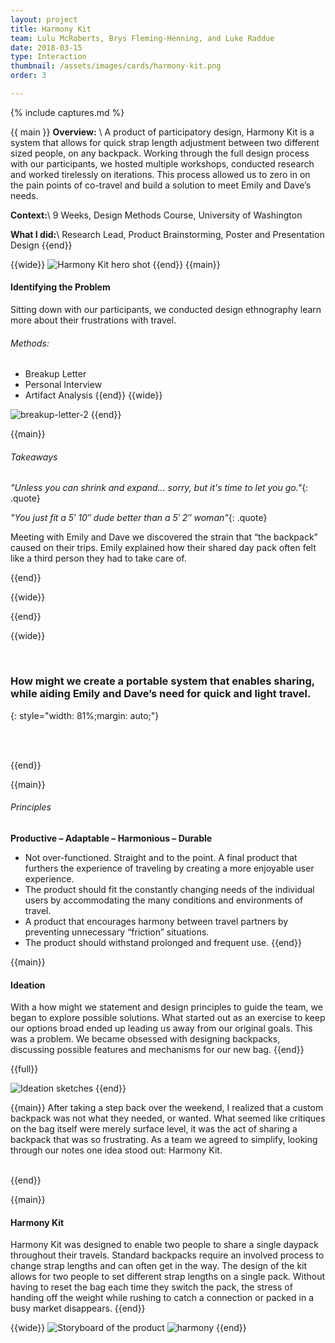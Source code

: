 ```yaml
---
layout: project
title: Harmony Kit
team: Lulu McRoberts, Brys Fleming-Henning, and Luke Raddue
date: 2018-03-15
type: Interaction
thumbnail: /assets/images/cards/harmony-kit.png
order: 3

---
```

{% include captures.md %}

{{ main }}
**Overview:** \\
A product of participatory design, Harmony Kit is a system that allows for quick strap length adjustment between two different sized people, on any backpack. Working through the full design process with our participants, we hosted multiple workshops, conducted research and worked tirelessly on iterations. This process allowed us to zero in on the pain points of co-travel and build a solution to meet Emily and Dave’s needs.

**Context:**\\
9 Weeks, Design Methods Course, University of Washington

**What I did:**\\
Research Lead, Product Brainstorming, Poster and Presentation Design
{{end}}

{{wide}}
![Harmony Kit hero shot](/assets/images/projects/harmony-kit/hero.png)
{{end}}
{{main}} 
#### Identifying the Problem
Sitting down with our participants, we conducted design ethnography learn more about their frustrations with travel.

###### Methods:
- Breakup Letter
- Personal Interview
- Artifact Analysis
{{end}}
{{wide}}

![breakup-letter-2](/assets/images/projects/harmony-kit/breakup-letter-2.jpg)
{{end}}

{{main}}
###### Takeaways
*"Unless you can shrink and expand... sorry, but it's time to let you go."*{: .quote}

*"You just fit a 5′ 10″ dude better than a 5′ 2″ woman"*{: .quote}

Meeting with Emily and Dave we discovered the strain that “the backpack” caused on their trips. Emily explained how their shared day pack often felt like a third person they had to take care of. 

{{end}}

{{wide}}

{{end}}

{{wide}}


<br/>

### How might we create a portable system that enables sharing, while aiding Emily and Dave’s need for quick and light travel.
{: style="width: 81%;margin: auto;"}

<br/>
<br/>

{{end}}

{{main}}

###### Principles
**Productive – Adaptable – Harmonious – Durable** 
- Not over-functioned. Straight and to the point. A final product that furthers the experience of traveling by creating a more enjoyable user experience. 
- The product should fit the constantly changing needs of the individual users by accommodating the many conditions and environments of travel. 
- A product that encourages harmony between travel partners by preventing unnecessary “friction” situations. 
- The product should withstand prolonged and frequent use.
{{end}}


{{main}}
#### Ideation
With a how might we statement and design principles to guide the team, we began to explore possible solutions. What started out as an exercise to keep our options broad ended up leading us away from our original goals. This was a problem. We became obsessed with designing backpacks, discussing possible features and mechanisms for our new bag. 
{{end}}

{{full}}

![Ideation sketches](/assets/images/projects/harmony-kit/ideas-cropped.png)
{{end}}

{{main}}
After taking a step back over the weekend, I realized that a custom backpack was not what they needed, or wanted. What seemed like critiques on the bag itself were merely surface level, it was the act of sharing a backpack that was so frustrating. As a team we agreed to simplify, looking through our notes one idea stood out: Harmony Kit.

<br/>
{{end}}

{{main}}
#### Harmony Kit
Harmony Kit was designed to enable two people to share a single daypack throughout their travels. Standard backpacks require an involved process to change strap lengths and can often get in the way. The design of the kit allows for two people to set different strap lengths on a single pack. Without having to reset the bag each time they switch the pack, the stress of handing off the weight while rushing to catch a connection or packed in a busy market disappears.
{{end}}

{{wide}}
![Storyboard of the product](/assets/images/projects/harmony-kit/storyboard.png)
![harmony](/assets/images/projects/harmony-kit/harmony.gif)
{{end}}

